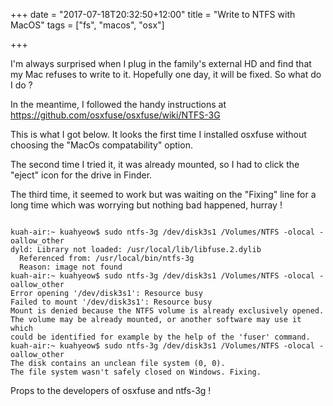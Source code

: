 +++
date = "2017-07-18T20:32:50+12:00"
title = "Write to NTFS with MacOS"
tags = ["fs", "macos", "osx"]

+++


I'm always surprised when I plug in the family's external HD and find that my Mac refuses
to write to it. Hopefully one day, it will be fixed. So what do I do ?

<!--more-->

In the meantime, I followed the handy instructions at https://github.com/osxfuse/osxfuse/wiki/NTFS-3G


This is what I got below. It looks the first time I installed osxfuse without choosing the
"MacOs compatability" option.

The second time I tried it, it was already mounted, so I had to click the "eject" icon for
the drive in Finder.

The third time, it seemed to work but was waiting on the "Fixing" line for a long time
which was worrying but nothing bad happened, hurray !

```

kuah-air:~ kuahyeow$ sudo ntfs-3g /dev/disk3s1 /Volumes/NTFS -olocal -oallow_other
dyld: Library not loaded: /usr/local/lib/libfuse.2.dylib
  Referenced from: /usr/local/bin/ntfs-3g
  Reason: image not found
kuah-air:~ kuahyeow$ sudo ntfs-3g /dev/disk3s1 /Volumes/NTFS -olocal -oallow_other
Error opening '/dev/disk3s1': Resource busy
Failed to mount '/dev/disk3s1': Resource busy
Mount is denied because the NTFS volume is already exclusively opened.
The volume may be already mounted, or another software may use it which
could be identified for example by the help of the 'fuser' command.
kuah-air:~ kuahyeow$ sudo ntfs-3g /dev/disk3s1 /Volumes/NTFS -olocal -oallow_other
The disk contains an unclean file system (0, 0).
The file system wasn't safely closed on Windows. Fixing.

```


Props to the developers of osxfuse and ntfs-3g !
